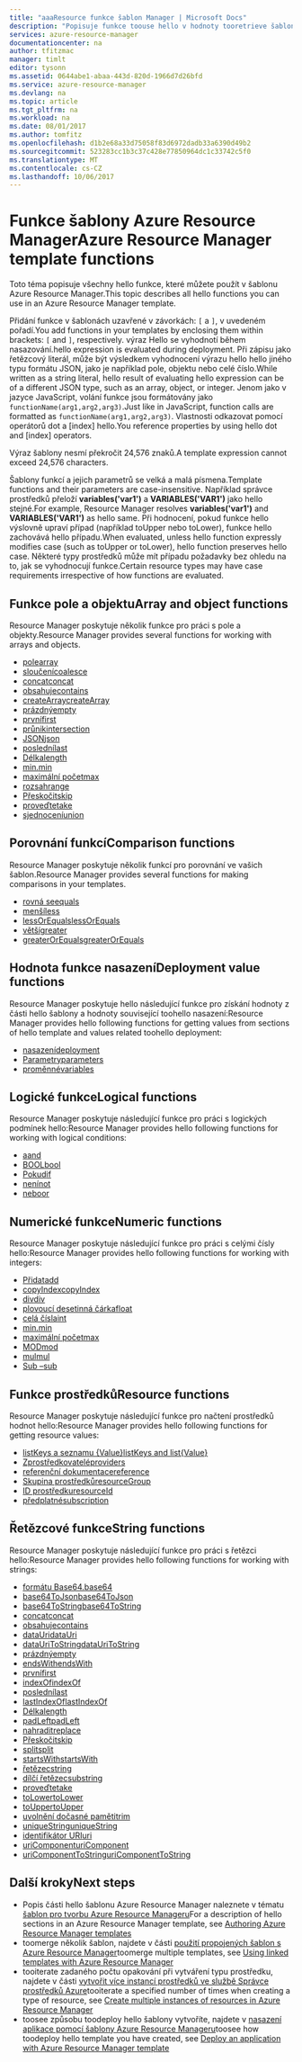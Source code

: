 ```yaml
---
title: "aaaResource funkce šablon Manager | Microsoft Docs"
description: "Popisuje funkce toouse hello v hodnoty tooretrieve šablony Azure Resource Manager pracovat řetězce a numerické hodnoty a načíst informace o nasazení."
services: azure-resource-manager
documentationcenter: na
author: tfitzmac
manager: timlt
editor: tysonn
ms.assetid: 0644abe1-abaa-443d-820d-1966d7d26bfd
ms.service: azure-resource-manager
ms.devlang: na
ms.topic: article
ms.tgt_pltfrm: na
ms.workload: na
ms.date: 08/01/2017
ms.author: tomfitz
ms.openlocfilehash: d1b2e68a33d75058f83d6972dadb33a6390d49b2
ms.sourcegitcommit: 523283cc1b3c37c428e77850964dc1c33742c5f0
ms.translationtype: MT
ms.contentlocale: cs-CZ
ms.lasthandoff: 10/06/2017
---
```

# <a name="azure-resource-manager-template-functions"></a><span data-ttu-id="bc6fb-103">Funkce šablony Azure Resource Manager</span><span class="sxs-lookup"><span data-stu-id="bc6fb-103">Azure Resource Manager template functions</span></span>
<span data-ttu-id="bc6fb-104">Toto téma popisuje všechny hello funkce, které můžete použít v šablonu Azure Resource Manager.</span><span class="sxs-lookup"><span data-stu-id="bc6fb-104">This topic describes all hello functions you can use in an Azure Resource Manager template.</span></span>

<span data-ttu-id="bc6fb-105">Přidání funkce v šablonách uzavřené v závorkách: `[` a `]`, v uvedeném pořadí.</span><span class="sxs-lookup"><span data-stu-id="bc6fb-105">You add functions in your templates by enclosing them within brackets: `[` and `]`, respectively.</span></span> <span data-ttu-id="bc6fb-106">výraz Hello se vyhodnotí během nasazování.</span><span class="sxs-lookup"><span data-stu-id="bc6fb-106">hello expression is evaluated during deployment.</span></span> <span data-ttu-id="bc6fb-107">Při zápisu jako řetězcový literál, může být výsledkem vyhodnocení výrazu hello hello jiného typu formátu JSON, jako je například pole, objektu nebo celé číslo.</span><span class="sxs-lookup"><span data-stu-id="bc6fb-107">While written as a string literal, hello result of evaluating hello expression can be of a different JSON type, such as an array, object, or integer.</span></span> <span data-ttu-id="bc6fb-108">Jenom jako v jazyce JavaScript, volání funkce jsou formátovány jako `functionName(arg1,arg2,arg3)`.</span><span class="sxs-lookup"><span data-stu-id="bc6fb-108">Just like in JavaScript, function calls are formatted as `functionName(arg1,arg2,arg3)`.</span></span> <span data-ttu-id="bc6fb-109">Vlastnosti odkazovat pomocí operátorů dot a [index] hello.</span><span class="sxs-lookup"><span data-stu-id="bc6fb-109">You reference properties by using hello dot and [index] operators.</span></span>

<span data-ttu-id="bc6fb-110">Výraz šablony nesmí překročit 24,576 znaků.</span><span class="sxs-lookup"><span data-stu-id="bc6fb-110">A template expression cannot exceed 24,576 characters.</span></span>

<span data-ttu-id="bc6fb-111">Šablony funkcí a jejich parametrů se velká a malá písmena.</span><span class="sxs-lookup"><span data-stu-id="bc6fb-111">Template functions and their parameters are case-insensitive.</span></span> <span data-ttu-id="bc6fb-112">Například správce prostředků přeloží **variables('var1')** a **VARIABLES('VAR1')** jako hello stejné.</span><span class="sxs-lookup"><span data-stu-id="bc6fb-112">For example, Resource Manager resolves **variables('var1')** and **VARIABLES('VAR1')** as hello same.</span></span> <span data-ttu-id="bc6fb-113">Při hodnocení, pokud funkce hello výslovně upraví případ (například toUpper nebo toLower), funkce hello zachovává hello případu.</span><span class="sxs-lookup"><span data-stu-id="bc6fb-113">When evaluated, unless hello function expressly modifies case (such as toUpper or toLower), hello function preserves hello case.</span></span> <span data-ttu-id="bc6fb-114">Některé typy prostředků může mít případu požadavky bez ohledu na to, jak se vyhodnocují funkce.</span><span class="sxs-lookup"><span data-stu-id="bc6fb-114">Certain resource types may have case requirements irrespective of how functions are evaluated.</span></span>

<a id="array" />
<a id="coalesce" />
<a id="concatarray" />
<a id="contains" />
<a id="createarray" />
<a id="empty" />
<a id="first" />
<a id="intersection" />
<a id="last" />
<a id="length" />
<a id="min" />
<a id="max" />
<a id="range" />
<a id="skip" />
<a id="take" />
<a id="union" />

## <a name="array-and-object-functions"></a><span data-ttu-id="bc6fb-115">Funkce pole a objektu</span><span class="sxs-lookup"><span data-stu-id="bc6fb-115">Array and object functions</span></span>
<span data-ttu-id="bc6fb-116">Resource Manager poskytuje několik funkce pro práci s pole a objekty.</span><span class="sxs-lookup"><span data-stu-id="bc6fb-116">Resource Manager provides several functions for working with arrays and objects.</span></span>

* [<span data-ttu-id="bc6fb-117">pole</span><span class="sxs-lookup"><span data-stu-id="bc6fb-117">array</span></span>](resource-group-template-functions-array.md#array)
* [<span data-ttu-id="bc6fb-118">sloučení</span><span class="sxs-lookup"><span data-stu-id="bc6fb-118">coalesce</span></span>](resource-group-template-functions-array.md#coalesce)
* [<span data-ttu-id="bc6fb-119">concat</span><span class="sxs-lookup"><span data-stu-id="bc6fb-119">concat</span></span>](resource-group-template-functions-array.md#concat)
* [<span data-ttu-id="bc6fb-120">obsahuje</span><span class="sxs-lookup"><span data-stu-id="bc6fb-120">contains</span></span>](resource-group-template-functions-array.md#contains)
* [<span data-ttu-id="bc6fb-121">createArray</span><span class="sxs-lookup"><span data-stu-id="bc6fb-121">createArray</span></span>](resource-group-template-functions-array.md#createarray)
* [<span data-ttu-id="bc6fb-122">prázdný</span><span class="sxs-lookup"><span data-stu-id="bc6fb-122">empty</span></span>](resource-group-template-functions-array.md#empty)
* [<span data-ttu-id="bc6fb-123">první</span><span class="sxs-lookup"><span data-stu-id="bc6fb-123">first</span></span>](resource-group-template-functions-array.md#first)
* [<span data-ttu-id="bc6fb-124">průnik</span><span class="sxs-lookup"><span data-stu-id="bc6fb-124">intersection</span></span>](resource-group-template-functions-array.md#intersection)
* [<span data-ttu-id="bc6fb-125">JSON</span><span class="sxs-lookup"><span data-stu-id="bc6fb-125">json</span></span>](resource-group-template-functions-array.md#json)
* [<span data-ttu-id="bc6fb-126">poslední</span><span class="sxs-lookup"><span data-stu-id="bc6fb-126">last</span></span>](resource-group-template-functions-array.md#last)
* [<span data-ttu-id="bc6fb-127">Délka</span><span class="sxs-lookup"><span data-stu-id="bc6fb-127">length</span></span>](resource-group-template-functions-array.md#length)
* [<span data-ttu-id="bc6fb-128">min.</span><span class="sxs-lookup"><span data-stu-id="bc6fb-128">min</span></span>](resource-group-template-functions-array.md#min)
* [<span data-ttu-id="bc6fb-129">maximální počet</span><span class="sxs-lookup"><span data-stu-id="bc6fb-129">max</span></span>](resource-group-template-functions-array.md#max)
* [<span data-ttu-id="bc6fb-130">rozsah</span><span class="sxs-lookup"><span data-stu-id="bc6fb-130">range</span></span>](resource-group-template-functions-array.md#range)
* [<span data-ttu-id="bc6fb-131">Přeskočit</span><span class="sxs-lookup"><span data-stu-id="bc6fb-131">skip</span></span>](resource-group-template-functions-array.md#skip)
* [<span data-ttu-id="bc6fb-132">proveďte</span><span class="sxs-lookup"><span data-stu-id="bc6fb-132">take</span></span>](resource-group-template-functions-array.md#take)
* [<span data-ttu-id="bc6fb-133">sjednocení</span><span class="sxs-lookup"><span data-stu-id="bc6fb-133">union</span></span>](resource-group-template-functions-array.md#union)

<a id="equals" />
<a id="less" />
<a id="lessorequals" />
<a id="greater" />
<a id="greaterorequals" />

## <a name="comparison-functions"></a><span data-ttu-id="bc6fb-134">Porovnání funkcí</span><span class="sxs-lookup"><span data-stu-id="bc6fb-134">Comparison functions</span></span>
<span data-ttu-id="bc6fb-135">Resource Manager poskytuje několik funkcí pro porovnání ve vašich šablon.</span><span class="sxs-lookup"><span data-stu-id="bc6fb-135">Resource Manager provides several functions for making comparisons in your templates.</span></span>

* [<span data-ttu-id="bc6fb-136">rovná se</span><span class="sxs-lookup"><span data-stu-id="bc6fb-136">equals</span></span>](resource-group-template-functions-comparison.md#equals)
* [<span data-ttu-id="bc6fb-137">menší</span><span class="sxs-lookup"><span data-stu-id="bc6fb-137">less</span></span>](resource-group-template-functions-comparison.md#less)
* [<span data-ttu-id="bc6fb-138">lessOrEquals</span><span class="sxs-lookup"><span data-stu-id="bc6fb-138">lessOrEquals</span></span>](resource-group-template-functions-comparison.md#lessorequals)
* [<span data-ttu-id="bc6fb-139">větší</span><span class="sxs-lookup"><span data-stu-id="bc6fb-139">greater</span></span>](resource-group-template-functions-comparison.md#greater)
* [<span data-ttu-id="bc6fb-140">greaterOrEquals</span><span class="sxs-lookup"><span data-stu-id="bc6fb-140">greaterOrEquals</span></span>](resource-group-template-functions-comparison.md#greaterorequals)

<a id="deployment" />
<a id="parameters" />
<a id="variables" />

## <a name="deployment-value-functions"></a><span data-ttu-id="bc6fb-141">Hodnota funkce nasazení</span><span class="sxs-lookup"><span data-stu-id="bc6fb-141">Deployment value functions</span></span>
<span data-ttu-id="bc6fb-142">Resource Manager poskytuje hello následující funkce pro získání hodnoty z části hello šablony a hodnoty související toohello nasazení:</span><span class="sxs-lookup"><span data-stu-id="bc6fb-142">Resource Manager provides hello following functions for getting values from sections of hello template and values related toohello deployment:</span></span>

* [<span data-ttu-id="bc6fb-143">nasazení</span><span class="sxs-lookup"><span data-stu-id="bc6fb-143">deployment</span></span>](resource-group-template-functions-deployment.md#deployment)
* [<span data-ttu-id="bc6fb-144">Parametry</span><span class="sxs-lookup"><span data-stu-id="bc6fb-144">parameters</span></span>](resource-group-template-functions-deployment.md#parameters)
* [<span data-ttu-id="bc6fb-145">proměnné</span><span class="sxs-lookup"><span data-stu-id="bc6fb-145">variables</span></span>](resource-group-template-functions-deployment.md#variables)

<a id="add" />
<a id="copyindex" />
<a id="div" />
<a id="float" />
<a id="int" />
<a id="minint" />
<a id="maxint" />
<a id="mod" />
<a id="mul" />
<a id="sub" />

## <a name="logical-functions"></a><span data-ttu-id="bc6fb-146">Logické funkce</span><span class="sxs-lookup"><span data-stu-id="bc6fb-146">Logical functions</span></span>
<span data-ttu-id="bc6fb-147">Resource Manager poskytuje následující funkce pro práci s logických podmínek hello:</span><span class="sxs-lookup"><span data-stu-id="bc6fb-147">Resource Manager provides hello following functions for working with logical conditions:</span></span>

* [<span data-ttu-id="bc6fb-148">a</span><span class="sxs-lookup"><span data-stu-id="bc6fb-148">and</span></span>](resource-group-template-functions-logical.md#and)
* [<span data-ttu-id="bc6fb-149">BOOL</span><span class="sxs-lookup"><span data-stu-id="bc6fb-149">bool</span></span>](resource-group-template-functions-logical.md#bool)
* [<span data-ttu-id="bc6fb-150">Pokud</span><span class="sxs-lookup"><span data-stu-id="bc6fb-150">if</span></span>](resource-group-template-functions-logical.md#if)
* [<span data-ttu-id="bc6fb-151">není</span><span class="sxs-lookup"><span data-stu-id="bc6fb-151">not</span></span>](resource-group-template-functions-logical.md#not)
* [<span data-ttu-id="bc6fb-152">nebo</span><span class="sxs-lookup"><span data-stu-id="bc6fb-152">or</span></span>](resource-group-template-functions-logical.md#or)

## <a name="numeric-functions"></a><span data-ttu-id="bc6fb-153">Numerické funkce</span><span class="sxs-lookup"><span data-stu-id="bc6fb-153">Numeric functions</span></span>
<span data-ttu-id="bc6fb-154">Resource Manager poskytuje následující funkce pro práci s celými čísly hello:</span><span class="sxs-lookup"><span data-stu-id="bc6fb-154">Resource Manager provides hello following functions for working with integers:</span></span>

* [<span data-ttu-id="bc6fb-155">Přidat</span><span class="sxs-lookup"><span data-stu-id="bc6fb-155">add</span></span>](resource-group-template-functions-numeric.md#add)
* [<span data-ttu-id="bc6fb-156">copyIndex</span><span class="sxs-lookup"><span data-stu-id="bc6fb-156">copyIndex</span></span>](resource-group-template-functions-numeric.md#copyindex)
* [<span data-ttu-id="bc6fb-157">div</span><span class="sxs-lookup"><span data-stu-id="bc6fb-157">div</span></span>](resource-group-template-functions-numeric.md#div)
* [<span data-ttu-id="bc6fb-158">plovoucí desetinná čárka</span><span class="sxs-lookup"><span data-stu-id="bc6fb-158">float</span></span>](resource-group-template-functions-numeric.md#float)
* [<span data-ttu-id="bc6fb-159">celá čísla</span><span class="sxs-lookup"><span data-stu-id="bc6fb-159">int</span></span>](resource-group-template-functions-numeric.md#int)
* [<span data-ttu-id="bc6fb-160">min.</span><span class="sxs-lookup"><span data-stu-id="bc6fb-160">min</span></span>](resource-group-template-functions-numeric.md#min)
* [<span data-ttu-id="bc6fb-161">maximální počet</span><span class="sxs-lookup"><span data-stu-id="bc6fb-161">max</span></span>](resource-group-template-functions-numeric.md#max)
* [<span data-ttu-id="bc6fb-162">MOD</span><span class="sxs-lookup"><span data-stu-id="bc6fb-162">mod</span></span>](resource-group-template-functions-numeric.md#mod)
* [<span data-ttu-id="bc6fb-163">mul</span><span class="sxs-lookup"><span data-stu-id="bc6fb-163">mul</span></span>](resource-group-template-functions-numeric.md#mul)
* [<span data-ttu-id="bc6fb-164">Sub –</span><span class="sxs-lookup"><span data-stu-id="bc6fb-164">sub</span></span>](resource-group-template-functions-numeric.md#sub)

<a id="listkeys" />
<a id="list" />
<a id="providers" />
<a id="reference" />
<a id="resourcegroup" />
<a id="resourceid" />
<a id="subscription" />

## <a name="resource-functions"></a><span data-ttu-id="bc6fb-165">Funkce prostředků</span><span class="sxs-lookup"><span data-stu-id="bc6fb-165">Resource functions</span></span>
<span data-ttu-id="bc6fb-166">Resource Manager poskytuje následující funkce pro načtení prostředků hodnot hello:</span><span class="sxs-lookup"><span data-stu-id="bc6fb-166">Resource Manager provides hello following functions for getting resource values:</span></span>

* [<span data-ttu-id="bc6fb-167">listKeys a seznamu {Value}</span><span class="sxs-lookup"><span data-stu-id="bc6fb-167">listKeys and list{Value}</span></span>](resource-group-template-functions-resource.md#listkeys)
* [<span data-ttu-id="bc6fb-168">Zprostředkovatelé</span><span class="sxs-lookup"><span data-stu-id="bc6fb-168">providers</span></span>](resource-group-template-functions-resource.md#providers)
* [<span data-ttu-id="bc6fb-169">referenční dokumentace</span><span class="sxs-lookup"><span data-stu-id="bc6fb-169">reference</span></span>](resource-group-template-functions-resource.md#reference)
* [<span data-ttu-id="bc6fb-170">Skupina prostředků</span><span class="sxs-lookup"><span data-stu-id="bc6fb-170">resourceGroup</span></span>](resource-group-template-functions-resource.md#resourcegroup)
* [<span data-ttu-id="bc6fb-171">ID prostředku</span><span class="sxs-lookup"><span data-stu-id="bc6fb-171">resourceId</span></span>](resource-group-template-functions-resource.md#resourceid)
* [<span data-ttu-id="bc6fb-172">předplatné</span><span class="sxs-lookup"><span data-stu-id="bc6fb-172">subscription</span></span>](resource-group-template-functions-resource.md#subscription)

<a id="base64" />
<a id="base64tojson" />
<a id="base64tostring" />
<a id="concat" />
<a id="containsstring" />
<a id="datauri" />
<a id="datauritostring" />
<a id="emptystring" />
<a id="endswith" />
<a id="firststring" />
<a id="indexof" />
<a id="laststring" />
<a id="lastindexof" />
<a id="lengthstring" />
<a id="padleft" />
<a id="replace" />
<a id="skipstring" />
<a id="split" />
<a id="startswith" />
<a id="string" />
<a id="substring" />
<a id="takestring" />
<a id="tolower" />
<a id="toupper" />
<a id="trim" />
<a id="uniquestring" />
<a id="uri" />
<a id="uricomponent" />
<a id="uricomponenttostring" />

## <a name="string-functions"></a><span data-ttu-id="bc6fb-173">Řetězcové funkce</span><span class="sxs-lookup"><span data-stu-id="bc6fb-173">String functions</span></span>
<span data-ttu-id="bc6fb-174">Resource Manager poskytuje následující funkce pro práci s řetězci hello:</span><span class="sxs-lookup"><span data-stu-id="bc6fb-174">Resource Manager provides hello following functions for working with strings:</span></span>

* [<span data-ttu-id="bc6fb-175">formátu Base64.</span><span class="sxs-lookup"><span data-stu-id="bc6fb-175">base64</span></span>](resource-group-template-functions-string.md#base64)
* [<span data-ttu-id="bc6fb-176">base64ToJson</span><span class="sxs-lookup"><span data-stu-id="bc6fb-176">base64ToJson</span></span>](resource-group-template-functions-string.md#base64tojson)
* [<span data-ttu-id="bc6fb-177">base64ToString</span><span class="sxs-lookup"><span data-stu-id="bc6fb-177">base64ToString</span></span>](resource-group-template-functions-string.md#base64tostring)
* [<span data-ttu-id="bc6fb-178">concat</span><span class="sxs-lookup"><span data-stu-id="bc6fb-178">concat</span></span>](resource-group-template-functions-string.md#concat)
* [<span data-ttu-id="bc6fb-179">obsahuje</span><span class="sxs-lookup"><span data-stu-id="bc6fb-179">contains</span></span>](resource-group-template-functions-string.md#contains)
* [<span data-ttu-id="bc6fb-180">dataUri</span><span class="sxs-lookup"><span data-stu-id="bc6fb-180">dataUri</span></span>](resource-group-template-functions-string.md#datauri)
* [<span data-ttu-id="bc6fb-181">dataUriToString</span><span class="sxs-lookup"><span data-stu-id="bc6fb-181">dataUriToString</span></span>](resource-group-template-functions-string.md#datauritostring)
* [<span data-ttu-id="bc6fb-182">prázdný</span><span class="sxs-lookup"><span data-stu-id="bc6fb-182">empty</span></span>](resource-group-template-functions-string.md#empty)
* [<span data-ttu-id="bc6fb-183">endsWith</span><span class="sxs-lookup"><span data-stu-id="bc6fb-183">endsWith</span></span>](resource-group-template-functions-string.md#endswith)
* [<span data-ttu-id="bc6fb-184">první</span><span class="sxs-lookup"><span data-stu-id="bc6fb-184">first</span></span>](resource-group-template-functions-string.md#first)
* [<span data-ttu-id="bc6fb-185">indexOf</span><span class="sxs-lookup"><span data-stu-id="bc6fb-185">indexOf</span></span>](resource-group-template-functions-string.md#indexof)
* [<span data-ttu-id="bc6fb-186">poslední</span><span class="sxs-lookup"><span data-stu-id="bc6fb-186">last</span></span>](resource-group-template-functions-string.md#last)
* [<span data-ttu-id="bc6fb-187">lastIndexOf</span><span class="sxs-lookup"><span data-stu-id="bc6fb-187">lastIndexOf</span></span>](resource-group-template-functions-string.md#lastindexof)
* [<span data-ttu-id="bc6fb-188">Délka</span><span class="sxs-lookup"><span data-stu-id="bc6fb-188">length</span></span>](resource-group-template-functions-string.md#length)
* [<span data-ttu-id="bc6fb-189">padLeft</span><span class="sxs-lookup"><span data-stu-id="bc6fb-189">padLeft</span></span>](resource-group-template-functions-string.md#padleft)
* [<span data-ttu-id="bc6fb-190">nahradit</span><span class="sxs-lookup"><span data-stu-id="bc6fb-190">replace</span></span>](resource-group-template-functions-string.md#replace)
* [<span data-ttu-id="bc6fb-191">Přeskočit</span><span class="sxs-lookup"><span data-stu-id="bc6fb-191">skip</span></span>](resource-group-template-functions-string.md#skip)
* [<span data-ttu-id="bc6fb-192">split</span><span class="sxs-lookup"><span data-stu-id="bc6fb-192">split</span></span>](resource-group-template-functions-string.md#split)
* [<span data-ttu-id="bc6fb-193">startsWith</span><span class="sxs-lookup"><span data-stu-id="bc6fb-193">startsWith</span></span>](resource-group-template-functions-string.md#startswith)
* [<span data-ttu-id="bc6fb-194">řetězec</span><span class="sxs-lookup"><span data-stu-id="bc6fb-194">string</span></span>](resource-group-template-functions-string.md#string)
* [<span data-ttu-id="bc6fb-195">dílčí řetězec</span><span class="sxs-lookup"><span data-stu-id="bc6fb-195">substring</span></span>](resource-group-template-functions-string.md#substring)
* [<span data-ttu-id="bc6fb-196">proveďte</span><span class="sxs-lookup"><span data-stu-id="bc6fb-196">take</span></span>](resource-group-template-functions-string.md#take)
* [<span data-ttu-id="bc6fb-197">toLower</span><span class="sxs-lookup"><span data-stu-id="bc6fb-197">toLower</span></span>](resource-group-template-functions-string.md#tolower)
* [<span data-ttu-id="bc6fb-198">toUpper</span><span class="sxs-lookup"><span data-stu-id="bc6fb-198">toUpper</span></span>](resource-group-template-functions-string.md#toupper)
* [<span data-ttu-id="bc6fb-199">uvolnění dočasné paměti</span><span class="sxs-lookup"><span data-stu-id="bc6fb-199">trim</span></span>](resource-group-template-functions-string.md#trim)
* [<span data-ttu-id="bc6fb-200">uniqueString</span><span class="sxs-lookup"><span data-stu-id="bc6fb-200">uniqueString</span></span>](resource-group-template-functions-string.md#uniquestring)
* [<span data-ttu-id="bc6fb-201">identifikátor URI</span><span class="sxs-lookup"><span data-stu-id="bc6fb-201">uri</span></span>](resource-group-template-functions-string.md#uri)
* [<span data-ttu-id="bc6fb-202">uriComponent</span><span class="sxs-lookup"><span data-stu-id="bc6fb-202">uriComponent</span></span>](resource-group-template-functions-string.md#uricomponent)
* [<span data-ttu-id="bc6fb-203">uriComponentToString</span><span class="sxs-lookup"><span data-stu-id="bc6fb-203">uriComponentToString</span></span>](resource-group-template-functions-string.md#uricomponenttostring)


## <a name="next-steps"></a><span data-ttu-id="bc6fb-204">Další kroky</span><span class="sxs-lookup"><span data-stu-id="bc6fb-204">Next steps</span></span>
* <span data-ttu-id="bc6fb-205">Popis části hello šablonu Azure Resource Manager naleznete v tématu [šablon pro tvorbu Azure Resource Manageru](resource-group-authoring-templates.md)</span><span class="sxs-lookup"><span data-stu-id="bc6fb-205">For a description of hello sections in an Azure Resource Manager template, see [Authoring Azure Resource Manager templates](resource-group-authoring-templates.md)</span></span>
* <span data-ttu-id="bc6fb-206">toomerge několik šablon, najdete v části [použití propojených šablon s Azure Resource Manager](resource-group-linked-templates.md)</span><span class="sxs-lookup"><span data-stu-id="bc6fb-206">toomerge multiple templates, see [Using linked templates with Azure Resource Manager](resource-group-linked-templates.md)</span></span>
* <span data-ttu-id="bc6fb-207">tooiterate zadaného počtu opakování při vytváření typu prostředku, najdete v části [vytvořit více instancí prostředků ve službě Správce prostředků Azure](resource-group-create-multiple.md)</span><span class="sxs-lookup"><span data-stu-id="bc6fb-207">tooiterate a specified number of times when creating a type of resource, see [Create multiple instances of resources in Azure Resource Manager](resource-group-create-multiple.md)</span></span>
* <span data-ttu-id="bc6fb-208">toosee způsobu toodeploy hello šablony vytvoříte, najdete v [nasazení aplikace pomocí šablony Azure Resource Manageru](resource-group-template-deploy.md)</span><span class="sxs-lookup"><span data-stu-id="bc6fb-208">toosee how toodeploy hello template you have created, see [Deploy an application with Azure Resource Manager template](resource-group-template-deploy.md)</span></span>


